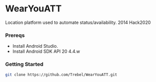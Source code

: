WearYouATT
==========

Location platform used to automate status/availability. 2014 Hack2020


### Prereqs

* Install Android Studio.
* Install Android SDK API 20 4.4.w


### Getting Started

```bash
git clone https://github.com/Trebel/WearYouATT.git
```
